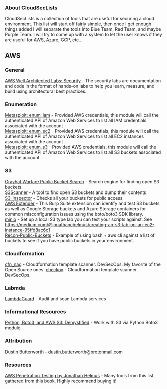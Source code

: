 ### About CloudSecLists
CloudSecLists is a collection of tools that are useful for securing a cloud environment. This list will start off fairly simple, then once I get enough things added I will separate the tools into Blue Team, Red Team, and maybe Purple Team.  I will try to come up with a system to let the user knows if they are useful for AWS, Azure, GCP, etc...

## AWS  

### General
[AWS Well Architected Labs: Security](https://www.wellarchitectedlabs.com/security/) - The security labs are documentation and code in the format of hands-on labs to help you learn, measure, and build using architectural best practices.  

### Enumeration
[Metasploit: enum_iam](https://www.rapid7.com/db/modules/auxiliary/cloud/aws/enum_iam/) - Provided AWS credentials, this module will call the authenticated API of Amazon Web Services to list all IAM credentials associated with the account  
[Metasploit: enum_ec2](https://www.rapid7.com/db/modules/auxiliary/cloud/aws/enum_ec2/) - Provided AWS credentials, this module will call the authenticated API of Amazon Web Services to list all EC2 instances associated with the account  
[Metasploit: enum_s3](https://www.rapid7.com/db/modules/auxiliary/cloud/aws/enum_s3/) - Provided AWS credentials, this module will call the authenticated API of Amazon Web Services to list all S3 buckets associated with the account  

### S3
[Grayhat Warfare Public Bucket Search](https://buckets.grayhatwarfare.com/) - Search engine for finding open S3 buckets.  
[S3Scanner](https://github.com/sa7mon/S3Scanner) - A tool to find open S3 buckets and dump their contents  
[S3-Inspector](https://github.com/clario-tech/s3-inspector) - Checks all your buckets for public access  
[AWS Extender](https://github.com/VirtueSecurity/aws-extender) - This Burp Suite extension can identify and test S3 buckets as well as Google Storage buckets and Azure Storage containers for common misconfiguration issues using the boto/boto3 SDK library.  
[minio](https://github.com/minio/minio) - Set up a local S3 type lab you can test your scripts against. See https://medium.com/@jonathanchelmus/creating-an-s3-lab-on-an-ec2-instance-95ffd8ac6c1  
[Recon-Public-Buckets](https://github.com/Moos1e/Recon-Public-Buckets) - Example of using bash + aws cli against a list of buckets to see if you have public buckets in your environment.  

### Cloudformation
[cfn_nag](https://github.com/stelligent/cfn_nag) - Cloudformation template scanner. DevSecOps. My favorite of the Open Source ones.
[checkov](https://github.com/bridgecrewio/checkov) - Cloudformation template scanner. DevSecOps.

### Labmda
[LambdaGuard](https://github.com/Skyscanner/LambdaGuard) - Audit and scan Lambda services  

### Informational Resources
[Python, Boto3, and AWS S3: Demystified](https://realpython.com/python-boto3-aws-s3) - Work with S3 via Python Boto3 module.  

### Attribution
Dustin Butterworth - dustin.butterworth@protonmail.com  

### Resources   
[AWS Penetration Testing by Jonathan Helmus](https://www.amazon.com/AWS-Penetration-Testing-Beginners-Metasploit/dp/1839216921) - Many tools from this list gathered from this book. Highly recommend buying it!  
